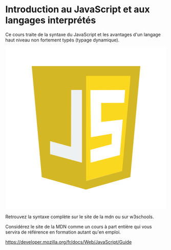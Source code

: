 # Introduction au JavaScript et aux langages interprétés

Ce cours traite de la syntaxe du JavaScript et les avantages d'un langage haut niveau non fortement typés (typage dynamique).

![alt text](image-1.png)

Retrouvez la syntaxe complète sur le site de la mdn ou sur w3schools.

Considérez le site de la MDN comme un cours à part entière qui vous servira de référence en formation autant qu'en emploi.

https://developer.mozilla.org/fr/docs/Web/JavaScript/Guide